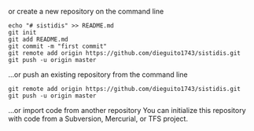 or create a new repository on the command line

	echo "# sistidis" >> README.md
	git init
	git add README.md
	git commit -m "first commit"
	git remote add origin https://github.com/dieguito1743/sistidis.git
	git push -u origin master
…or push an existing repository from the command line

	git remote add origin https://github.com/dieguito1743/sistidis.git
	git push -u origin master
…or import code from another repository
	You can initialize this repository with code from a Subversion, Mercurial, or TFS project.
